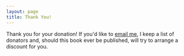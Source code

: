 ```yaml
---
layout: page
title: Thank You!
---
```


Thank you for your donation! If you'd like to [email me](mailto:noel@underscoreconsulting.com), I keep a list of donators and, should this book ever be published, will try to arrange a discount for you.
